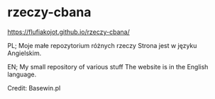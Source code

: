 # rzeczy-cbana

https://flufiakojot.github.io/rzeczy-cbana/

PL;
Moje małe repozytorium różnych rzeczy
Strona jest w języku Angielskim.

EN;
My small repository of various stuff
The website is in the English language.


Credit: Basewin.pl